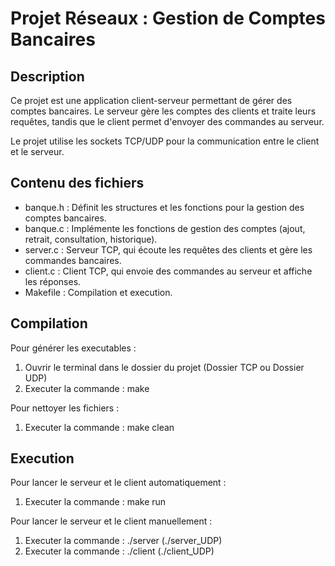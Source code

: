 # Projet Réseaux : Gestion de Comptes Bancaires
## Description
Ce projet est une application client-serveur permettant de gérer des comptes bancaires.
Le serveur gère les comptes des clients et traite leurs requêtes, tandis que le client permet d'envoyer des commandes au serveur.

Le projet utilise les sockets TCP/UDP pour la communication entre le client et le serveur.

## Contenu des fichiers 
- banque.h : Définit les structures et les fonctions pour la gestion des comptes bancaires.
- banque.c : Implémente les fonctions de gestion des comptes (ajout, retrait, consultation, historique).
- server.c : Serveur TCP, qui écoute les requêtes des clients et gère les commandes bancaires.
- client.c : Client TCP, qui envoie des commandes au serveur et affiche les réponses.
- Makefile : Compilation et execution.

## Compilation 
Pour générer les executables :
1. Ouvrir le terminal dans le dossier du projet (Dossier TCP ou Dossier UDP)
2. Executer la commande : make

Pour nettoyer les fichiers : 
1. Executer la commande : make clean

## Execution 
Pour lancer le serveur et le client automatiquement :
1. Executer la commande : make run

Pour lancer le serveur et le client manuellement :
1. Executer la commande : ./server (./server_UDP)
2. Executer la commande : ./client (./client_UDP)
